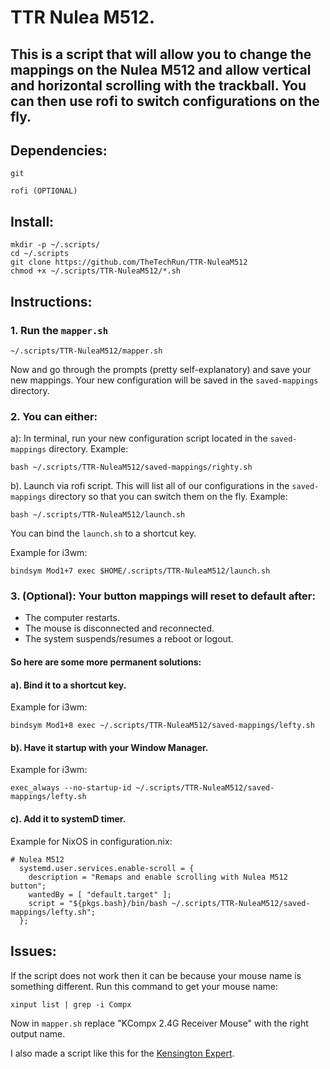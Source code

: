 # TTR Nulea M512.

## This is a script that will allow you to change the mappings on the Nulea M512 and allow vertical and horizontal scrolling with the trackball. You can then use rofi to switch configurations on the fly.

## Dependencies:
`git`

`rofi (OPTIONAL)`

## Install:
```
mkdir -p ~/.scripts/
cd ~/.scripts
git clone https://github.com/TheTechRun/TTR-NuleaM512
chmod +x ~/.scripts/TTR-NuleaM512/*.sh
```

## Instructions:
### 1. Run the `mapper.sh`
```
~/.scripts/TTR-NuleaM512/mapper.sh
```
 Now and go through the prompts (pretty self-explanatory) and save your new mappings. Your new configuration will be saved in the `saved-mappings` directory.

### 2. You can either:

a): In terminal, run your new configuration script located in the `saved-mappings` directory.
Example: 
```
bash ~/.scripts/TTR-NuleaM512/saved-mappings/righty.sh
```

b). Launch via rofi script. This will list all of our configurations in the `saved-mappings` directory so that you can switch them on the fly.
Example:
```
bash ~/.scripts/TTR-NuleaM512/launch.sh
```
You can bind the `launch.sh` to a shortcut key. 

Example for i3wm:
```
bindsym Mod1+7 exec $HOME/.scripts/TTR-NuleaM512/launch.sh

```

### 3. (Optional): Your button mappings will reset to default after:
- The computer restarts.
- The mouse is disconnected and reconnected.
- The system suspends/resumes a reboot or logout.

#### So here are some more permanent solutions:

#### a). Bind it to a shortcut key.

Example for i3wm:
```
bindsym Mod1+8 exec ~/.scripts/TTR-NuleaM512/saved-mappings/lefty.sh
```

#### b). Have it startup with your Window Manager.

Example for i3wm:
```
exec_always --no-startup-id ~/.scripts/TTR-NuleaM512/saved-mappings/lefty.sh
```

#### c). Add it to systemD timer.
Example for NixOS in configuration.nix:
```
# Nulea M512
  systemd.user.services.enable-scroll = {
    description = "Remaps and enable scrolling with Nulea M512 button";
    wantedBy = [ "default.target" ];
    script = "${pkgs.bash}/bin/bash ~/.scripts/TTR-NuleaM512/saved-mappings/lefty.sh";
  };
```

## Issues:
If the script does not work then it can be because your mouse name is something different.
Run this command to get your mouse name:
```
xinput list | grep -i Compx
```
Now in `mapper.sh` replace "KCompx 2.4G Receiver Mouse" with the right output name.

I also made a script like this for the [Kensington Expert](https://github.com/TheTechRun/TTR-NuleaM512).